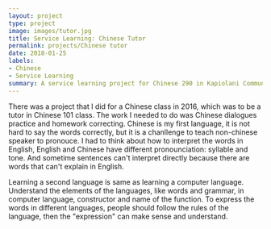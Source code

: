 ```yaml
---
layout: project
type: project
image: images/tutor.jpg
title: Service Learning: Chinese Tutor
permalink: projects/Chinese tutor
date: 2018-01-25
labels:
- Chinese
- Service Learning
summary: A service learning project for Chinese 290 in Kapiolani Community College.
---
```



There was a project that I did for a Chinese class in 2016, which was to be a tutor in Chinese 101 class. The work I needed to do was Chinese dialogues practice and homework correcting. Chinese is my first language, it is not hard to say the words correctly, but it is a chanllenge to teach non-chinese speaker to pronouce. I had to think about how to interpret the words in English, English and Chinese have different pronounciation: syllable and tone. And sometime sentences can't interpret directly because there are words that can't explain in English. 




Learning a second language is same as learning a computer language. Understand the elements of the languages, like words and grammar, in computer language, constructor and name of the function. To express the words in different languages, people should follow the rules of the language, then the "expression" can make sense and understand. 



















